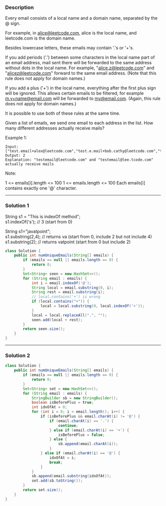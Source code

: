 ### **Description** ###
Every email consists of a local name and a domain name, separated by the @ sign.

For example, in alice@leetcode.com, alice is the local name, and leetcode.com is the domain name.

Besides lowercase letters, these emails may contain '.'s or '+'s.

If you add periods ('.') between some characters in the local name part of an email address, mail sent there will be forwarded to the same address without dots in the local name.  For example, "alice.z@leetcode.com" and "alicez@leetcode.com" forward to the same email address.  (Note that this rule does not apply for domain names.)

If you add a plus ('+') in the local name, everything after the first plus sign will be ignored. This allows certain emails to be filtered, for example m.y+name@email.com will be forwarded to my@email.com.  (Again, this rule does not apply for domain names.)

It is possible to use both of these rules at the same time.

Given a list of emails, we send one email to each address in the list.  How many different addresses actually receive mails? 

 

Example 1:
```
Input: ["test.email+alex@leetcode.com","test.e.mail+bob.cathy@leetcode.com","testemail+david@lee.tcode.com"]
Output: 2
Explanation: "testemail@leetcode.com" and "testemail@lee.tcode.com" actually receive mails
 ```

Note:

1 <= emails[i].length <= 100
1 <= emails.length <= 100
Each emails[i] contains exactly one '@' character.

---
### **Solution 1** ###
String s1 = "This is indexOf method";  
s1.indexOf('s'); //  3 (start from 0)  

String s1="javatpoint";  
s1.substring(2,4); //  returns va (start from 0, include 2 but not include 4)  
s1.substring(2); //  returns vatpoint (start from 0 but include 2)


```java
class Solution {
    public int numUniqueEmails(String[] emails) {
        if (emails == null || emails.length == 0) {
            return 0;
        }
        Set<String> seen = new HashSet<>();
        for (String email : emails) {
            int i = email.indexOf('@');
            String local = email.substring(0, i);
            String rest = email.substring(i);
            // local.contains('+') is wrong
            if (local.contains("+")) {
                local = local.substring(0, local.indexOf('+'));
            }
            local = local.replaceAll(".", "");
            seen.add(local + rest);
        }
        return seen.size();
    }
}
```
---
### **Solution 2** ###
```java
class Solution {
    public int numUniqueEmails(String[] emails) {
        if (emails == null || emails.length == 0) {
            return 0;
        }
        Set<String> set = new HashSet<>();
        for (String email : emails) {
            StringBuilder sb = new StringBuilder();
            boolean isBeforePlus = true;
            int idxOfAt = 0;
            for (int i = 0; i < email.length(); i++) {
                if (isBeforePlus && email.charAt(i) != '@') {
                    if (email.charAt(i) == '.') {
                        continue;
                    } else if (email.charAt(i) == '+') {
                        isBeforePlus = false;
                    } else {
                        sb.append(email.charAt(i));
                    }
                } else if (email.charAt(i) == '@') {
                    idxOfAt = i;
                    break;
                }
            }
            sb.append(email.substring(idxOfAt));
            set.add(sb.toString());
        }
        return set.size();
    }
}
```